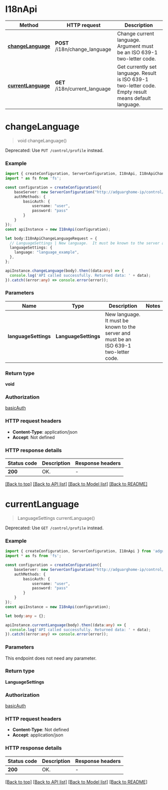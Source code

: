 # I18nApi


Method | HTTP request | Description
------------- | ------------- | -------------
[**changeLanguage**](I18nApi.md#changeLanguage) | **POST** /i18n/change_language | Change current language.  Argument must be an ISO 639-1 two-letter code. 
[**currentLanguage**](I18nApi.md#currentLanguage) | **GET** /i18n/current_language | Get currently set language.  Result is ISO 639-1 two-letter code.  Empty result means default language. 


# **changeLanguage**
> void changeLanguage()

Deprecated: Use `PUT /control/profile` instead. 

### Example


```typescript
import { createConfiguration, ServerConfiguration, I18nApi, I18nApiChangeLanguageRequest } from 'adguardhome';
import * as fs from 'fs';

const configuration = createConfiguration({
    baseServer: new ServerConfiguration("http://adguarghome-ip/control/"),
    authMethods: {
        basicAuth: {
            username: "user",
            password: "pass"
        }
    }
});
const apiInstance = new I18nApi(configuration);

let body:I18nApiChangeLanguageRequest = {
  // LanguageSettings | New language.  It must be known to the server and must be an ISO 639-1 two-letter code.  (optional)
  languageSettings: {
    language: "language_example",
  },
};

apiInstance.changeLanguage(body).then((data:any) => {
  console.log('API called successfully. Returned data: ' + data);
}).catch((error:any) => console.error(error));
```


### Parameters

Name | Type | Description  | Notes
------------- | ------------- | ------------- | -------------
 **languageSettings** | **LanguageSettings**| New language.  It must be known to the server and must be an ISO 639-1 two-letter code.  |


### Return type

**void**

### Authorization

[basicAuth](README.md#basicAuth)

### HTTP request headers

 - **Content-Type**: application/json
 - **Accept**: Not defined


### HTTP response details
| Status code | Description | Response headers |
|-------------|-------------|------------------|
**200** | OK. |  -  |

[[Back to top]](#) [[Back to API list]](../README.md#documentation-for-api-endpoints) [[Back to Model list]](../README.md#documentation-for-models) [[Back to README]](../README.md)

# **currentLanguage**
> LanguageSettings currentLanguage()

Deprecated: Use `GET /control/profile` instead. 

### Example


```typescript
import { createConfiguration, ServerConfiguration, I18nApi } from 'adguardhome';
import * as fs from 'fs';

const configuration = createConfiguration({
    baseServer: new ServerConfiguration("http://adguarghome-ip/control/"),
    authMethods: {
        basicAuth: {
            username: "user",
            password: "pass"
        }
    }
});
const apiInstance = new I18nApi(configuration);

let body:any = {};

apiInstance.currentLanguage(body).then((data:any) => {
  console.log('API called successfully. Returned data: ' + data);
}).catch((error:any) => console.error(error));
```


### Parameters
This endpoint does not need any parameter.


### Return type

**LanguageSettings**

### Authorization

[basicAuth](README.md#basicAuth)

### HTTP request headers

 - **Content-Type**: Not defined
 - **Accept**: application/json


### HTTP response details
| Status code | Description | Response headers |
|-------------|-------------|------------------|
**200** | OK. |  -  |

[[Back to top]](#) [[Back to API list]](../README.md#documentation-for-api-endpoints) [[Back to Model list]](../README.md#documentation-for-models) [[Back to README]](../README.md)


